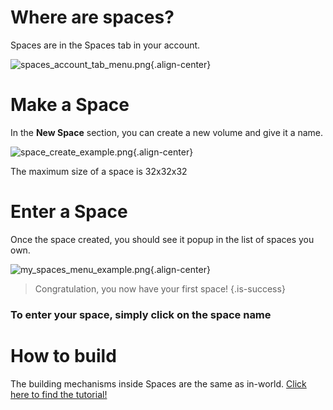 # Where are spaces?

Spaces are in the Spaces tab in your account.

![spaces_account_tab_menu.png](/tutorials/spaces_account_tab_menu.png){.align-center}

# Make a Space

In the **New Space** section, you can create a new volume and give it a name.

![space_create_example.png](/tutorials/space_create_example.png){.align-center}

The maximum size of a space is 32x32x32

# Enter a Space

Once the space created, you should see it popup in the list of spaces you own.

![my_spaces_menu_example.png](/tutorials/my_spaces_menu_example.png){.align-center}

> Congratulation, you now have your first space!
{.is-success}

### To enter your space, simply **click on the space name**

# How to build

The building mechanisms inside Spaces are the same as in-world.
[Click here to find the tutorial!](/docs/Parcels/Building)